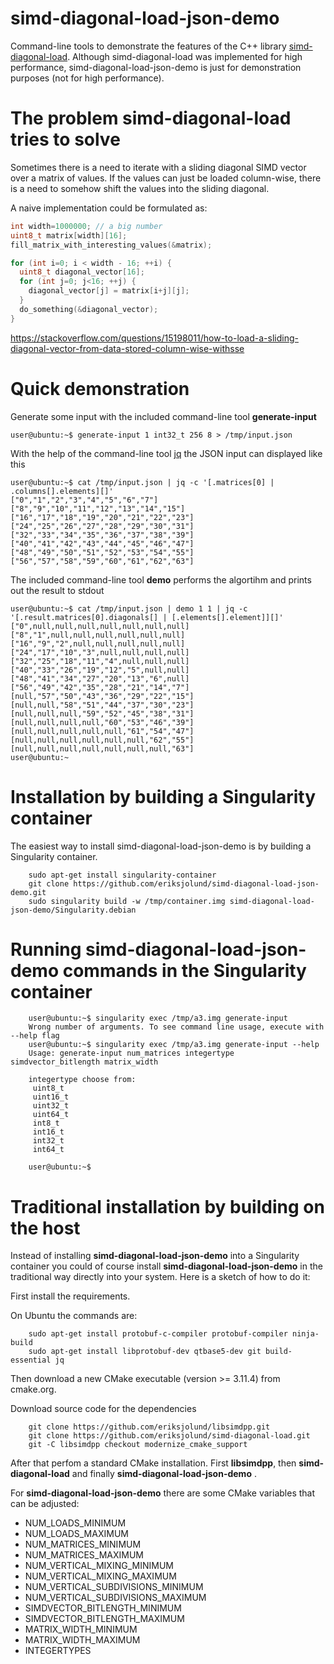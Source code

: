 # simd-diagonal-load-json-demo

Command-line tools to demonstrate the features of the C++ library [simd-diagonal-load](https://github.com/eriksjolund/simd-diagonal-load).
Although simd-diagonal-load was implemented for high performance, simd-diagonal-load-json-demo is just for demonstration purposes (not for high performance).

# The problem simd-diagonal-load tries to solve

Sometimes there is a need to iterate with a sliding diagonal SIMD vector over a matrix of values. If the values can just be loaded column-wise, there
is a need to somehow shift the values into the sliding diagonal.

A naive implementation could be formulated as:

```c++
int width=1000000; // a big number
uint8_t matrix[width][16];
fill_matrix_with_interesting_values(&matrix);

for (int i=0; i < width - 16; ++i) {
  uint8_t diagonal_vector[16];
  for (int j=0; j<16; ++j) {
    diagonal_vector[j] = matrix[i+j][j];
  }
  do_something(&diagonal_vector);
}
```

https://stackoverflow.com/questions/15198011/how-to-load-a-sliding-diagonal-vector-from-data-stored-column-wise-withsse

# Quick demonstration

Generate some input with the included command-line tool __generate-input__ 

    user@ubuntu:~$ generate-input 1 int32_t 256 8 > /tmp/input.json

With the help of the command-line tool [jq](https://stedolan.github.io/jq/) the JSON input can displayed like this

    user@ubuntu:~$ cat /tmp/input.json | jq -c '[.matrices[0] | .columns[].elements][]'
    ["0","1","2","3","4","5","6","7"]
    ["8","9","10","11","12","13","14","15"]
    ["16","17","18","19","20","21","22","23"]
    ["24","25","26","27","28","29","30","31"]
    ["32","33","34","35","36","37","38","39"]
    ["40","41","42","43","44","45","46","47"]
    ["48","49","50","51","52","53","54","55"]
    ["56","57","58","59","60","61","62","63"]


The included command-line tool __demo__ performs the algortihm and prints out the result to stdout

    user@ubuntu:~$ cat /tmp/input.json | demo 1 1 | jq -c '[.result.matrices[0].diagonals[] | [.elements[].element]][]' 
    ["0",null,null,null,null,null,null,null]
    ["8","1",null,null,null,null,null,null]
    ["16","9","2",null,null,null,null,null]
    ["24","17","10","3",null,null,null,null]
    ["32","25","18","11","4",null,null,null]
    ["40","33","26","19","12","5",null,null]
    ["48","41","34","27","20","13","6",null]
    ["56","49","42","35","28","21","14","7"]
    [null,"57","50","43","36","29","22","15"]
    [null,null,"58","51","44","37","30","23"]
    [null,null,null,"59","52","45","38","31"]
    [null,null,null,null,"60","53","46","39"]
    [null,null,null,null,null,"61","54","47"]
    [null,null,null,null,null,null,"62","55"]
    [null,null,null,null,null,null,null,"63"]
    user@ubuntu:~

# Installation by building a Singularity container

The easiest way to install simd-diagonal-load-json-demo is by building a Singularity container.

```
    sudo apt-get install singularity-container
    git clone https://github.com/eriksjolund/simd-diagonal-load-json-demo.git
    sudo singularity build -w /tmp/container.img simd-diagonal-load-json-demo/Singularity.debian
```

# Running simd-diagonal-load-json-demo commands in the Singularity container

```
    user@ubuntu:~$ singularity exec /tmp/a3.img generate-input
    Wrong number of arguments. To see command line usage, execute with --help flag
    user@ubuntu:~$ singularity exec /tmp/a3.img generate-input --help
    Usage: generate-input num_matrices integertype simdvector_bitlength matrix_width

    integertype choose from: 
	 uint8_t
	 uint16_t
	 uint32_t
	 uint64_t
	 int8_t
	 int16_t
	 int32_t
	 int64_t

    user@ubuntu:~$ 
```

# Traditional installation by building on the host

Instead of installing __simd-diagonal-load-json-demo__ into a Singularity container
you could of course install  __simd-diagonal-load-json-demo__ in the traditional way directly into your system.
Here is a sketch of how to do it:

First install the requirements.

On Ubuntu the commands are:

```
    sudo apt-get install protobuf-c-compiler protobuf-compiler ninja-build
    sudo apt-get install libprotobuf-dev qtbase5-dev git build-essential jq
```

Then download a new CMake executable (version >= 3.11.4) from cmake.org.

Download source code for the dependencies 

```
    git clone https://github.com/eriksjolund/libsimdpp.git
    git clone https://github.com/eriksjolund/simd-diagonal-load.git
    git -C libsimdpp checkout modernize_cmake_support
```

After that perfom a standard CMake installation. First __libsimdpp__, then __simd-diagonal-load__ and
finally __simd-diagonal-load-json-demo__ .

For __simd-diagonal-load-json-demo__ there are some CMake variables that can be adjusted:

* NUM_LOADS_MINIMUM
* NUM_LOADS_MAXIMUM
* NUM_MATRICES_MINIMUM
* NUM_MATRICES_MAXIMUM
* NUM_VERTICAL_MIXING_MINIMUM
* NUM_VERTICAL_MIXING_MAXIMUM
* NUM_VERTICAL_SUBDIVISIONS_MINIMUM
* NUM_VERTICAL_SUBDIVISIONS_MAXIMUM
* SIMDVECTOR_BITLENGTH_MINIMUM
* SIMDVECTOR_BITLENGTH_MAXIMUM
* MATRIX_WIDTH_MINIMUM
* MATRIX_WIDTH_MAXIMUM
* INTEGERTYPES
